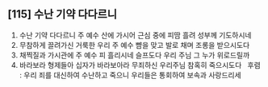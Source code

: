 ## [115] 수난 기약 다다르니

1) 수난 기약 다다르니 주 예수 산에 가시어 근심 중에 피땀 흘려 성부께 기도하시네  
2) 무참하게 끌려가신 거룩한 우리 주 예수 뺨을 맞고 발로 채며 조롱을 받으시도다  
3) 채찍질과 가시관에 주 예수 피 흘리시네 슬프도다 우리 주님 그 누가 위로드릴까  
4) 바라보라 형제들아 십자가 바라보아라 무죄하신 우리주님 참혹히 죽으시도다  
후렴 : 우리 죄를 대신하여 수난하고 죽으니 우리들은 통회하여 보속과 사랑드리세

